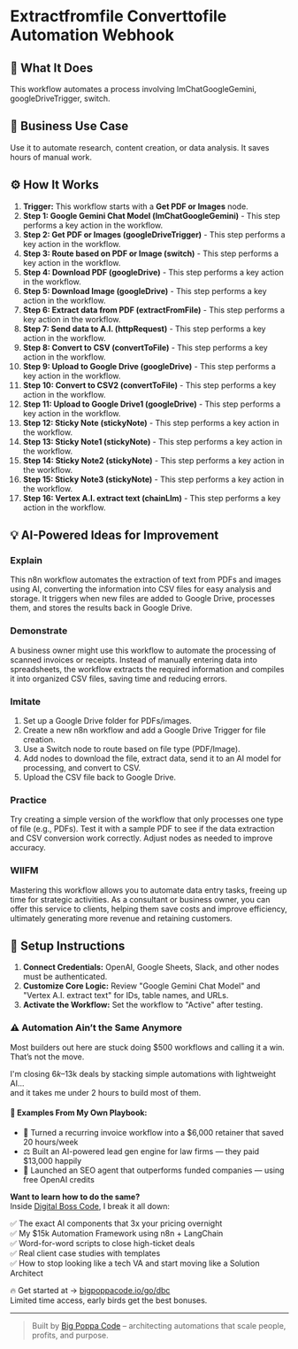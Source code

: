 # Extractfromfile Converttofile Automation Webhook

## 🚀 What It Does
This workflow automates a process involving lmChatGoogleGemini, googleDriveTrigger, switch.

## 💼 Business Use Case
Use it to automate research, content creation, or data analysis. It saves hours of manual work.

## ⚙️ How It Works
1.  **Trigger:** This workflow starts with a **Get PDF or Images** node.
2. **Step 1: Google Gemini Chat Model (lmChatGoogleGemini)** - This step performs a key action in the workflow.
3. **Step 2: Get PDF or Images (googleDriveTrigger)** - This step performs a key action in the workflow.
4. **Step 3: Route based on PDF or Image (switch)** - This step performs a key action in the workflow.
5. **Step 4: Download PDF (googleDrive)** - This step performs a key action in the workflow.
6. **Step 5: Download Image (googleDrive)** - This step performs a key action in the workflow.
7. **Step 6: Extract data from PDF (extractFromFile)** - This step performs a key action in the workflow.
8. **Step 7: Send data to A.I. (httpRequest)** - This step performs a key action in the workflow.
9. **Step 8: Convert to CSV (convertToFile)** - This step performs a key action in the workflow.
10. **Step 9: Upload to Google Drive (googleDrive)** - This step performs a key action in the workflow.
11. **Step 10: Convert to CSV2 (convertToFile)** - This step performs a key action in the workflow.
12. **Step 11: Upload to Google Drive1 (googleDrive)** - This step performs a key action in the workflow.
13. **Step 12: Sticky Note (stickyNote)** - This step performs a key action in the workflow.
14. **Step 13: Sticky Note1 (stickyNote)** - This step performs a key action in the workflow.
15. **Step 14: Sticky Note2 (stickyNote)** - This step performs a key action in the workflow.
16. **Step 15: Sticky Note3 (stickyNote)** - This step performs a key action in the workflow.
17. **Step 16: Vertex A.I. extract text (chainLlm)** - This step performs a key action in the workflow.

## 💡 AI-Powered Ideas for Improvement
### Explain
This n8n workflow automates the extraction of text from PDFs and images using AI, converting the information into CSV files for easy analysis and storage. It triggers when new files are added to Google Drive, processes them, and stores the results back in Google Drive.

### Demonstrate
A business owner might use this workflow to automate the processing of scanned invoices or receipts. Instead of manually entering data into spreadsheets, the workflow extracts the required information and compiles it into organized CSV files, saving time and reducing errors.

### Imitate
1. Set up a Google Drive folder for PDFs/images.
2. Create a new n8n workflow and add a Google Drive Trigger for file creation.
3. Use a Switch node to route based on file type (PDF/Image).
4. Add nodes to download the file, extract data, send it to an AI model for processing, and convert to CSV.
5. Upload the CSV file back to Google Drive.

### Practice
Try creating a simple version of the workflow that only processes one type of file (e.g., PDFs). Test it with a sample PDF to see if the data extraction and CSV conversion work correctly. Adjust nodes as needed to improve accuracy.

### WIIFM
Mastering this workflow allows you to automate data entry tasks, freeing up time for strategic activities. As a consultant or business owner, you can offer this service to clients, helping them save costs and improve efficiency, ultimately generating more revenue and retaining customers.

## 🔧 Setup Instructions
1. **Connect Credentials:** OpenAI, Google Sheets, Slack, and other nodes must be authenticated.
2. **Customize Core Logic:** Review "Google Gemini Chat Model" and "Vertex A.I. extract text" for IDs, table names, and URLs.
3. **Activate the Workflow:** Set the workflow to "Active" after testing.

### ⚠️ Automation Ain’t the Same Anymore

Most builders out here are stuck doing $500 workflows and calling it a win.  
That’s not the move.  

I'm closing $6k–$13k deals by stacking simple automations with lightweight AI...  
and it takes me under 2 hours to build most of them.

#### 🧠 Examples From My Own Playbook:
- 🔁 Turned a recurring invoice workflow into a $6,000 retainer that saved 20 hours/week  
- ⚖️ Built an AI-powered lead gen engine for law firms — they paid $13,000 happily  
- 🚀 Launched an SEO agent that outperforms funded companies — using free OpenAI credits  

**Want to learn how to do the same?**  
Inside [Digital Boss Code](https://bigpoppacode.io/go/dbc), I break it all down:

✅ The exact AI components that 3x your pricing overnight  
✅ My $15k Automation Framework using n8n + LangChain  
✅ Word-for-word scripts to close high-ticket deals  
✅ Real client case studies with templates  
✅ How to stop looking like a tech VA and start moving like a Solution Architect  

🔥 Get started at → [bigpoppacode.io/go/dbc](https://bigpoppacode.io/go/dbc)  
Limited time access, early birds get the best bonuses.

---
> Built by [Big Poppa Code](https://bigpoppacode.io) – architecting automations that scale people, profits, and purpose.
